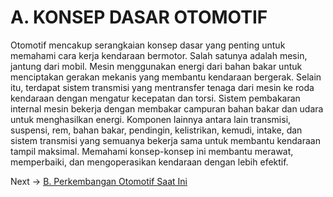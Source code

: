 # A.	KONSEP DASAR OTOMOTIF

Otomotif mencakup serangkaian konsep dasar yang penting untuk memahami cara kerja kendaraan bermotor. Salah satunya adalah mesin, jantung dari mobil. Mesin menggunakan energi dari bahan bakar untuk menciptakan gerakan mekanis yang membantu kendaraan bergerak. Selain itu, terdapat sistem transmisi yang mentransfer tenaga dari mesin ke roda kendaraan dengan mengatur kecepatan dan torsi. Sistem pembakaran internal mesin bekerja dengan membakar campuran bahan bakar dan udara untuk menghasilkan energi. Komponen lainnya antara lain transmisi, suspensi, rem, bahan bakar, pendingin, kelistrikan, kemudi, intake, dan sistem transmisi yang semuanya bekerja sama untuk membantu kendaraan tampil maksimal. Memahami konsep-konsep ini membantu merawat, memperbaiki, dan mengoperasikan kendaraan dengan lebih efektif.

Next -> [B. Perkembangan Otomotif Saat Ini](../B.%20Perkembangan%20Otomotif%20Saat%20Ini/README.MD)